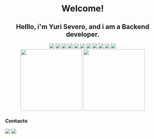 <div align="center">
<h1>Welcome!</h1>
<h2>Helllo, i'm Yuri Severo, and i am a Backend developer.</h2>
</div>

<div align="center">
  <img src="https://img.shields.io/badge/JavaScript-F7DF1E?style=for-the-badge&logo=javascript&logoColor=black"/>
  <img src="https://img.shields.io/badge/TypeScript-007ACC?style=for-the-badge&logo=typescript&logoColor=white"/>
  <img src="https://img.shields.io/badge/Node.js-43853D?style=for-the-badge&logo=node.js&logoColor=white"/>
  <img src="https://img.shields.io/badge/Express.js-404D59?style=for-the-badge"/>
  <img src="https://img.shields.io/badge/MySQL-005C84?style=for-the-badge&logo=mysql&logoColor=white"/>
  <img src="https://img.shields.io/badge/PostgreSQL-316192?style=for-the-badge&logo=postgresql&logoColor=white"/>
  <img src="https://img.shields.io/badge/sequelize-323330?style=for-the-badge&logo=sequelize&logoColor=blue"/>
  <img src="https://img.shields.io/badge/json%20web%20tokens-323330?style=for-the-badge&logo=json-web-tokens&logoColor=pink"/>
  <img src="https://img.shields.io/badge/React-20232A?style=for-the-badge&logo=react&logoColor=61DAFB"/>
  <img src="https://img.shields.io/badge/Bootstrap-563D7C?style=for-the-badge&logo=bootstrap&logoColor=white"/>
  <img src="https://img.shields.io/badge/Postman-FF6C37?style=for-the-badge&logo=postman&logoColor=white"/>
</div>

<div align="center">
  <img height ="200em" align="center" src="https://github-readme-stats.vercel.app/api?username=Yuri-Severo&show_icons=true&theme=holi"/>
  <img height ="200em" align="center" src="https://github-readme-stats.vercel.app/api/top-langs/?username=Yuri-Severo&size_weight=0.5&count_weight=0.5&theme=holi"/>
</div>

### Contacts
<div>
  <a href="https://www.instagram.com/yu.severop/" ><img src="https://img.shields.io/badge/Instagram-E4405F?style=for-the-badge&logo=instagram&logoColor=white"/></a>
  <a href="www.linkedin.com/in/yuri-severo-pinto-costa-832552264" ><img src="https://img.shields.io/badge/LinkedIn-0077B5?style=for-the-badge&logo=linkedin&logoColor=white"/></a>
</div>
          
